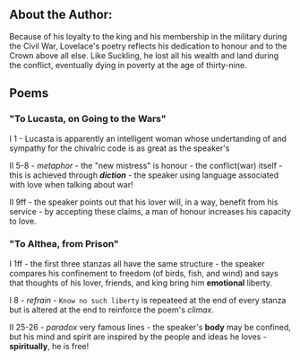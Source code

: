 ## About the Author:

Because of his loyalty to the king and his membership in the military during the Civil War, Lovelace's poetry reflects his dedication to honour and to the Crown above all else. Like Suckling, he lost all his wealth and land during the conflict, eventually dying in poverty at the age of thirty-nine.

## Poems

### "To Lucasta, on Going to the Wars"

I 1 - Lucasta is apparently an intelligent woman whose undertanding of and sympathy for the chivalric code is as great as the speaker's

II 5-8 - *metaphor* - the "new mistress" is honour - the conflict(war) itself - this is achieved through ***diction*** - the speaker using language associated with love when talking about war!

II 9ff - the speaker points out that his lover will, in a way, benefit from his service - by accepting these claims, a man of honour increases his capacity to love.

### "To Althea, from Prison"

I 1ff - the first three stanzas all have the same structure - the speaker compares his confinement to freedom (of birds, fish, and wind) and says that thoughts of his lover, friends, and king bring him **emotional** liberty.

I 8 - *refrain* - ``` Know no such liberty ``` is repeateed at the end of every stanza but is altered at the end to reinforce the poem's *climax.*

II 25-26 - *paradox* very famous lines - the speaker's **body** may be confined, but his mind and spirit are inspired by the people and ideas he loves - **spiritually**, he is free!